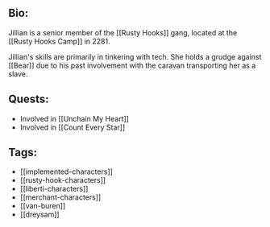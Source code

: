 ## Bio:

Jillian is a senior member of the [[Rusty Hooks]] gang, located at the [[Rusty Hooks Camp]] in 2281.

Jillian's skills are primarily in tinkering with tech. She holds a grudge against [[Bear]] due to his past involvement with the caravan transporting her as a slave.

## Quests:

- Involved in [[Unchain My Heart]]
- Involved in [[Count Every Star]]

## Tags:

- [[implemented-characters]]
- [[rusty-hook-characters]]
- [[liberti-characters]]
- [[merchant-characters]]
- [[van-buren]]
- [[dreysam]]